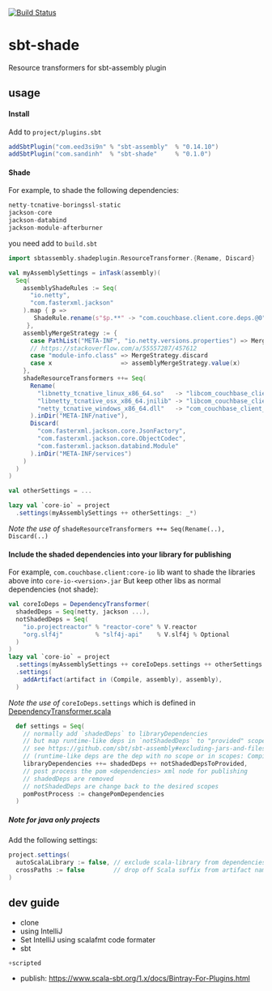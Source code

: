[![Build Status](https://travis-ci.org/ohze/sbt-shade.svg?branch=master)](https://travis-ci.org/ohze/sbt-shade)
# sbt-shade
Resource transformers for sbt-assembly plugin

## usage

#### Install
Add to `project/plugins.sbt`
```sbt
addSbtPlugin("com.eed3si9n" % "sbt-assembly"  % "0.14.10")
addSbtPlugin("com.sandinh"  % "sbt-shade"     % "0.1.0")
```

#### Shade
For example, to shade the following dependencies:
```sbt
netty-tcnative-boringssl-static
jackson-core
jackson-databind
jackson-module-afterburner
```
you need add to `build.sbt`
```sbt
import sbtassembly.shadeplugin.ResourceTransformer.{Rename, Discard}

val myAssemblySettings = inTask(assembly)(
  Seq(
    assemblyShadeRules := Seq(
      "io.netty",
      "com.fasterxml.jackson"
    ).map { p =>
       ShadeRule.rename(s"$p.**" -> "com.couchbase.client.core.deps.@0").inAll
     },
    assemblyMergeStrategy := {
      case PathList("META-INF", "io.netty.versions.properties") => MergeStrategy.concat
      // https://stackoverflow.com/a/55557287/457612
      case "module-info.class" => MergeStrategy.discard
      case x                   => assemblyMergeStrategy.value(x)
    },
    shadeResourceTransformers ++= Seq(
      Rename(
        "libnetty_tcnative_linux_x86_64.so"   -> "libcom_couchbase_client_core_deps_netty_tcnative_linux_x86_64.so",
        "libnetty_tcnative_osx_x86_64.jnilib" -> "libcom_couchbase_client_core_deps_netty_tcnative_osx_x86_64.jnilib",
        "netty_tcnative_windows_x86_64.dll"   -> "com_couchbase_client_core_deps_netty_tcnative_windows_x86_64.dll"
      ).inDir("META-INF/native"),
      Discard(
        "com.fasterxml.jackson.core.JsonFactory",
        "com.fasterxml.jackson.core.ObjectCodec",
        "com.fasterxml.jackson.databind.Module"
      ).inDir("META-INF/services")
    )
  )  
)

val otherSettings = ...

lazy val `core-io` = project
  .settings(myAssemblySettings ++ otherSettings: _*)
```
*Note the use of* `shadeResourceTransformers ++= Seq(Rename(..), Discard(..)`

#### Include the shaded dependencies into your library for publishing
For example, `com.couchbase.client:core-io` lib want to shade the libraries above into `core-io-<version>.jar`
But keep other libs as normal dependencies (not shade):

```sbt
val coreIoDeps = DependencyTransformer(
  shadedDeps = Seq(netty, jackson ...),
  notShadedDeps = Seq(
    "io.projectreactor" % "reactor-core" % V.reactor
    "org.slf4j"         % "slf4j-api"    % V.slf4j % Optional
  )
)
lazy val `core-io` = project
  .settings(myAssemblySettings ++ coreIoDeps.settings ++ otherSettings: _*)
  .settings(
    addArtifact(artifact in (Compile, assembly), assembly),
  )
```
*Note the use of* `coreIoDeps.settings` which is defined in [DependencyTransformer.scala](src/main/scala/sbtassembly/shadeplugin/DependencyTransformer.scala)
```scala
  def settings = Seq(
    // normally add `shadedDeps` to libraryDependencies
    // but map runtime-like deps in `notShadedDeps` to "provided" scope so that sbt-assembly will not shade those deps
    // see https://github.com/sbt/sbt-assembly#excluding-jars-and-files
    // (runtime-like deps are the dep with no scope or in scopes: Compile, Runtime, Optional, Default)
    libraryDependencies ++= shadedDeps ++ notShadedDepsToProvided,
    // post process the pom <dependencies> xml node for publishing
    // shadedDeps are removed
    // notShadedDeps are change back to the desired scopes
    pomPostProcess := changePomDependencies
  )
```

##### Note for java only projects
Add the following settings:
```sbt
project.settings(
  autoScalaLibrary := false, // exclude scala-library from dependencies
  crossPaths := false        // drop off Scala suffix from artifact names and publish path
)
```

## dev guide
+ clone
+ using IntelliJ
+ Set IntelliJ using scalafmt code formater
+ sbt
```sbt
+scripted
```
+ publish:
https://www.scala-sbt.org/1.x/docs/Bintray-For-Plugins.html
